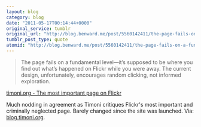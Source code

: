 ```yaml
---
layout: blog
category: blog
date: "2011-05-17T00:14:44+0000"
original_service: tumblr
original_url: "http://blog.benward.me/post/5560142411/the-page-fails-on-a-fundamental-level-its"
tumblr_post_type: quote
atomid: "http://blog.benward.me/post/5560142411/the-page-fails-on-a-fundamental-level-its"
---
```

> The page fails on a fundamental level—it’s supposed to be where you find out what’s happened on Flickr while you were away. The current design, unfortunately, encourages random clicking, not informed exploration.

<a href="http://blog.timoni.org/post/5557930029/the-most-important-page-on-flickr">timoni.org - The most important page on Flickr</a>

Much nodding in agreement as Timoni critiques Flickr's most important and criminally neglected page. Barely changed since the site was launched.
Via: [blog.timoni.org](http://blog.timoni.org/post/5557930029/the-most-important-page-on-flickr).